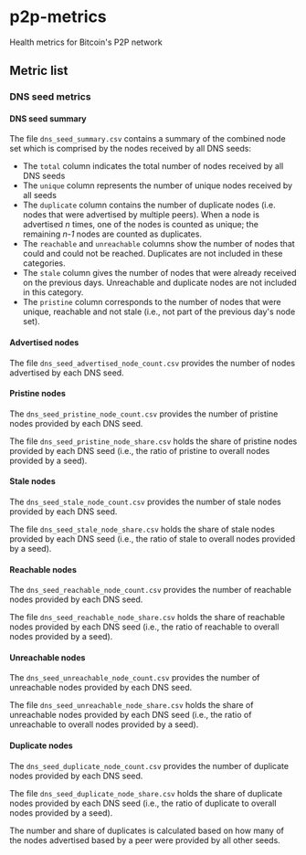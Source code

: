 # p2p-metrics

Health metrics for Bitcoin's P2P network

## Metric list

### DNS seed metrics

#### DNS seed summary

The file `dns_seed_summary.csv` contains a summary of the combined node set which is
comprised by the nodes received by all DNS seeds:
- The `total` column indicates the total number of nodes received by all DNS seeds
- The `unique` column represents the number of unique nodes received by all seeds
- The `duplicate` column contains the number of duplicate nodes (i.e. nodes that were
  advertised by multiple peers). When a node is advertised _n_ times, one of the nodes
  is counted as unique; the remaining _n-1_ nodes are counted as duplicates.
- The `reachable` and `unreachable` columns show the number of nodes that could and
  could not be reached. Duplicates are not included in these categories.
- The `stale` column gives the number of nodes that were already received on the
  previous days. Unreachable and duplicate nodes are not included in this category.
- The `pristine` column corresponds to the number of nodes that were unique, reachable
  and not stale (i.e., not part of the previous day's node set).

#### Advertised nodes

The file `dns_seed_advertised_node_count.csv` provides the number of nodes advertised by
each DNS seed.

#### Pristine nodes

The `dns_seed_pristine_node_count.csv` provides the number of pristine nodes provided by
each DNS seed.

The file `dns_seed_pristine_node_share.csv` holds the share of pristine nodes provided
by each DNS seed (i.e., the ratio of pristine to overall nodes provided by a seed).

#### Stale nodes

The `dns_seed_stale_node_count.csv` provides the number of stale nodes provided by
each DNS seed.

The file `dns_seed_stale_node_share.csv` holds the share of stale nodes provided
by each DNS seed (i.e., the ratio of stale to overall nodes provided by a seed).

#### Reachable nodes

The `dns_seed_reachable_node_count.csv` provides the number of reachable nodes provided
by each DNS seed.

The file `dns_seed_reachable_node_share.csv` holds the share of reachable nodes provided
by each DNS seed (i.e., the ratio of reachable to overall nodes provided by a seed).

#### Unreachable nodes

The `dns_seed_unreachable_node_count.csv` provides the number of unreachable nodes provided
by each DNS seed.

The file `dns_seed_unreachable_node_share.csv` holds the share of unreachable nodes
provided by each DNS seed (i.e., the ratio of unreachable to overall nodes provided by a
seed).

#### Duplicate nodes

The `dns_seed_duplicate_node_count.csv` provides the number of duplicate nodes provided
by each DNS seed.

The file `dns_seed_duplicate_node_share.csv` holds the share of duplicate nodes provided
by each DNS seed (i.e., the ratio of duplicate to overall nodes provided by a seed).

The number and share of duplicates is calculated based on how many of the nodes
advertised based by a peer were provided by all other seeds.
